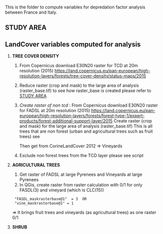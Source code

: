 This is the folder to compute variables for depredation factor analysis between France and Italy.

## STUDY AREA


## LandCover variables computed for analysis

1. **TREE COVER DENSITY**
    1. From Copernicus download E30N20 raster for TCD at 20m resolution (2015)
    https://land.copernicus.eu/pan-european/high-resolution-layers/forests/tree-cover-density/status-maps/2015

    2. Reduce raster (crop and mask) to the large area of analysis (raster_base.tif) 
    to see how raster_base is created please refer to [STUDY AREA](#Study_area)
    
    3. *Create raster of non tcd* : 
        From Copernicus download E30N20 raster for FADSL at 20m resolution (2015)
        https://land.copernicus.eu/pan-european/high-resolution-layers/forests/forest-type-1/expert-products/forest-additional-support-layer/2015
        Create raster (crop and mask) for the large area of analysis (raster_base.tif)
        This is all trees that are non forest (urban and agricultural trees such as fruit trees)
        see
        
        Then get from CorineLandCover 2012 => Vineyards

    4. Exclude non forest trees from the TCD layer please see script

2. **AGRICULTURAL TREES**

    1. Get raster of FADSL at large Pyrenees and Vineyards at large Pyrenees
    2. In QGis, create raster from raster calculation with 0/1 for only FASDL(3) and vineyard (which is CLC(15))
   ```
    "FASDL_maskrasterbase@1"  = 3  OR 
    "vine_maskrasterbase@1" = 1
    ```
    => It brings fruit trees and vineyards (as agricultural trees) as one raster 0/1

3. **SHRUB**




